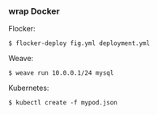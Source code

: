 ### wrap Docker

Flocker:

```
$ flocker-deploy fig.yml deployment.yml
```

Weave:

```
$ weave run 10.0.0.1/24 mysql
```

Kubernetes:

```
$ kubectl create -f mypod.json
```

